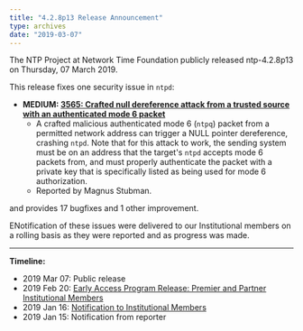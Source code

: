 ```yaml
---
title: "4.2.8p13 Release Announcement"
type: archives
date: "2019-03-07"
---
```


The NTP Project at Network Time Foundation publicly released ntp-4.2.8p13 on Thursday, 07 March 2019.

This release fixes one security issue in `ntpd`:

* **MEDIUM: [3565: Crafted null dereference attack from a trusted source with an authenticated mode 6 packet](/support/securitynotice/ntpbug3565)**
  * A crafted malicious authenticated mode 6 (`ntpq`) packet from a permitted network address can trigger a NULL pointer dereference, crashing `ntpd`. Note that for this attack to work, the sending system must be on an address that the target's `ntpd` accepts mode 6 packets from, and must properly authenticate the packet with a private key that is specifically listed as being used for mode 6 authorization.
  * Reported by Magnus Stubman. 

and provides 17 bugfixes and 1 other improvement. 

ENotification of these issues were delivered to our Institutional members on a rolling basis as they were reported and as progress was made.

* * *

**Timeline:**

* 2019 Mar 07: Public release
* 2019 Feb 20: [Early Access Program Release: Premier and Partner Institutional Members](https://www.nwtime.org/membership/benefits)
* 2019 Jan 16: [Notification to Institutional Members](https://www.nwtime.org/membership/benefits)
* 2019 Jan 15: Notification from reporter 